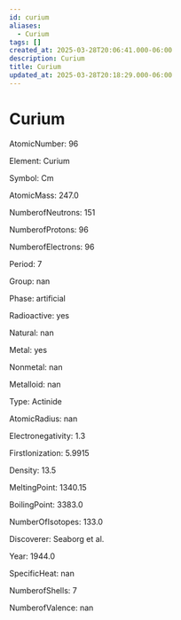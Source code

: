 ```yaml
---
id: curium
aliases:
  - Curium
tags: []
created_at: 2025-03-28T20:06:41.000-06:00
description: Curium
title: Curium
updated_at: 2025-03-28T20:18:29.000-06:00
---
```




# Curium

AtomicNumber: 96

Element: Curium

Symbol: Cm

AtomicMass: 247.0

NumberofNeutrons: 151

NumberofProtons: 96

NumberofElectrons: 96

Period: 7

Group: nan

Phase: artificial

Radioactive: yes

Natural: nan

Metal: yes

Nonmetal: nan

Metalloid: nan

Type: Actinide

AtomicRadius: nan

Electronegativity: 1.3

FirstIonization: 5.9915

Density: 13.5

MeltingPoint: 1340.15

BoilingPoint: 3383.0

NumberOfIsotopes: 133.0

Discoverer: Seaborg et al.

Year: 1944.0

SpecificHeat: nan

NumberofShells: 7

NumberofValence: nan

